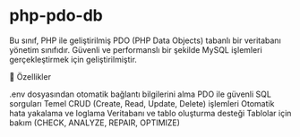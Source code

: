 # php-pdo-db
Bu sınıf, PHP ile geliştirilmiş PDO (PHP Data Objects) tabanlı bir veritabanı yönetim sınıfıdır. Güvenli ve performanslı bir şekilde MySQL işlemleri gerçekleştirmek için geliştirilmiştir.



🔧 Özellikler

.env dosyasından otomatik bağlantı bilgilerini alma
PDO ile güvenli SQL sorguları
Temel CRUD (Create, Read, Update, Delete) işlemleri
Otomatik hata yakalama ve loglama
Veritabanı ve tablo oluşturma desteği
Tablolar için bakım (CHECK, ANALYZE, REPAIR, OPTIMIZE)
